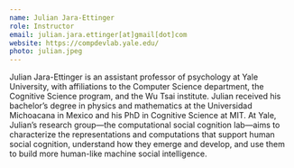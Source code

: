 ```yaml
---
name: Julian Jara-Ettinger
role: Instructor
email: julian.jara.ettinger[at]gmail[dot]com 
website: https://compdevlab.yale.edu/
photo: julian.jpeg
---
```

Julian Jara-Ettinger is an assistant professor of psychology at Yale University, with affiliations to the Computer Science department, the Cognitive Science program, and the Wu Tsai institute. Julian received his bachelor’s degree in physics and mathematics at the Universidad Michoacana in Mexico and his PhD in Cognitive Science at MIT. At Yale, Julian’s research group—the computational social cognition lab—aims to characterize the representations and computations that support human social cognition, understand how they emerge and develop, and use them to build more human-like machine social intelligence.
